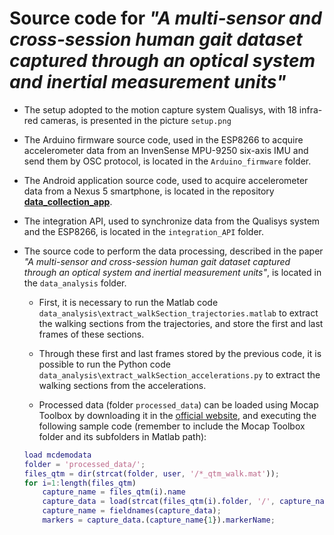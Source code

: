 # Source code for _"A multi-sensor and cross-session human gait dataset captured through an optical system and inertial measurement units"_

* The setup adopted to the motion capture system Qualisys, with 18 infra-red cameras, is presented in the picture `setup.png`

* The Arduino firmware source code, used in the ESP8266 to acquire accelerometer data from an InvenSense MPU-9250 six-axis IMU and send them by OSC protocol, is located in the `Arduino_firmware` folder.

* The Android application source code, used to acquire accelerometer data from a Nexus 5 smartphone, is located in the repository [**data_collection_app**](https://github.com/geisekss/data_collection_app.git).

* The integration API, used to synchronize data from the Qualisys system and the ESP8266, is located in the `integration_API` folder.

* The source code to perform the data processing, described in the paper _"A multi-sensor and cross-session human gait dataset captured through an optical system and inertial measurement units"_, is located in the `data_analysis` folder.

	* First, it is necessary to run the Matlab code `data_analysis\extract_walkSection_trajectories.matlab` to extract the walking sections from the trajectories, and store the first and last frames of these sections.

	* Through these first and last frames stored by the previous code, it is possible to run the Python code `data_analysis\extract_walkSection_accelerations.py` to extract the walking sections from the accelerations.  

	* Processed data (folder `processed_data`) can be loaded using Mocap Toolbox by downloading it in the [official website](https://www.jyu.fi/hytk/fi/laitokset/mutku/en/research/materials/mocaptoolbox), and executing the following sample code (remember to include the Mocap Toolbox folder and its subfolders in Matlab path):

	```matlab
	load mcdemodata
	folder = 'processed_data/';
	files_qtm = dir(strcat(folder, user, '/*_qtm_walk.mat'));
	for i=1:length(files_qtm)
		capture_name = files_qtm(i).name
		capture_data = load(strcat(files_qtm(i).folder, '/', capture_name));
		capture_name = fieldnames(capture_data);	
		markers = capture_data.(capture_name{1}).markerName;
	```
